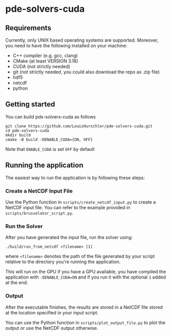 # pde-solvers-cuda


## Requirements
Currently, only UNIX based operating systems are supported. Moreover, you need to have the following installed on your machine:
* C++ compiler (e.g. gcc, clang)
* CMake (at least VERSION 3.18)
* CUDA (not strictly needed)
* git (not strictly needed, you could also download the repo as .zip file)
* hdf5
* netcdf
* python

## Getting started
You can build pds-solvers-cuda as follows

```
git clone https://github.com/LouisHurschler/pde-solvers-cuda.git  
cd pde-solvers-cuda
mkdir build
cmake -B build -DENABLE_CUDA={ON, OFF}
```
Note that `ENABLE_CUDA` is set `OFF` by default

## Running the application
The easiest way to run the application is by following these steps:

### Create a NetCDF Input File
Use the Python function in `scripts/create_netcdf_input.py` to create a NetCDF input file. 
You can refer to the example provided in `scripts/brusselator_script.py`.

### Run the Solver
After you have generated the input file, run the solver using:
```
./build/run_from_netcdf <filename> [1]
```

where `<filename>` denotes the path of the file generated by your 
script relative to the directory you're running the application.

This will run on the GPU if you have a GPU available, you have
compiled the application with `-DENABLE_CUDA=ON` and if you 
run it with the optional `1` added at the end.

### Output
After the executable finishes, the results are stored in
a NetCDF file stored at the location specified in your input script.

You can use the Python function in `scripts/plot_output_file.py` to plot the output or use the NetCDF
output otherwise.

